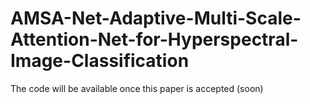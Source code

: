 # AMSA-Net-Adaptive-Multi-Scale-Attention-Net-for-Hyperspectral-Image-Classification

The code will be available once this paper is accepted (soon) 
